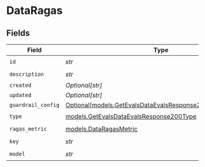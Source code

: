 # DataRagas


## Fields

| Field                                                                                                                    | Type                                                                                                                     | Required                                                                                                                 | Description                                                                                                              |
| ------------------------------------------------------------------------------------------------------------------------ | ------------------------------------------------------------------------------------------------------------------------ | ------------------------------------------------------------------------------------------------------------------------ | ------------------------------------------------------------------------------------------------------------------------ |
| `id`                                                                                                                     | *str*                                                                                                                    | :heavy_check_mark:                                                                                                       | N/A                                                                                                                      |
| `description`                                                                                                            | *str*                                                                                                                    | :heavy_check_mark:                                                                                                       | N/A                                                                                                                      |
| `created`                                                                                                                | *Optional[str]*                                                                                                          | :heavy_minus_sign:                                                                                                       | N/A                                                                                                                      |
| `updated`                                                                                                                | *Optional[str]*                                                                                                          | :heavy_minus_sign:                                                                                                       | N/A                                                                                                                      |
| `guardrail_config`                                                                                                       | [Optional[models.GetEvalsDataEvalsResponse200GuardrailConfig]](../models/getevalsdataevalsresponse200guardrailconfig.md) | :heavy_minus_sign:                                                                                                       | N/A                                                                                                                      |
| `type`                                                                                                                   | [models.GetEvalsDataEvalsResponse200Type](../models/getevalsdataevalsresponse200type.md)                                 | :heavy_check_mark:                                                                                                       | N/A                                                                                                                      |
| `ragas_metric`                                                                                                           | [models.DataRagasMetric](../models/dataragasmetric.md)                                                                   | :heavy_check_mark:                                                                                                       | N/A                                                                                                                      |
| `key`                                                                                                                    | *str*                                                                                                                    | :heavy_check_mark:                                                                                                       | N/A                                                                                                                      |
| `model`                                                                                                                  | *str*                                                                                                                    | :heavy_check_mark:                                                                                                       | N/A                                                                                                                      |